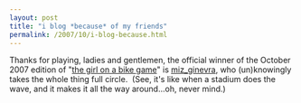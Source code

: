 ```yaml
---
layout: post
title: "i blog *because* of my friends"
permalink: /2007/10/i-blog-because.html
---
```


Thanks for playing, ladies and gentlemen, the official winner of the October 2007 edition of "[the girl on a bike game](http://www.kottke.org/00/07/as-i-was-walking-home)" is [miz_ginevra](http://twitter.com/miz_ginevra/statuses/343352982), who (un)knowingly takes the whole thing full circle.  (See, it's like when a stadium does the wave, and it makes it all the way around...oh, never mind.)